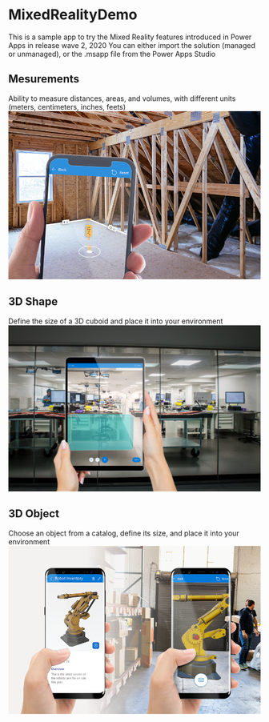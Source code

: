# MixedRealityDemo
This is a sample app to try the Mixed Reality features introduced in Power Apps in release wave 2, 2020
You can either import the solution (managed or unmanaged), or the .msapp file from the Power Apps Studio

## Mesurements
Ability to measure distances, areas, and volumes, with different units (meters, centimeters, inches, feets)
![Mesurement Photo](https://raw.githubusercontent.com/Nicokirr/MixedRealityDemo/main/MeasurmentsFull.png)

## 3D Shape
Define the size of a 3D cuboid and place it into your environment
![3D Shape Photo](https://raw.githubusercontent.com/Nicokirr/MixedRealityDemo/main/ShapeBackground.png)

## 3D Object
Choose an object from a catalog, define its size, and place it into your environment
![3D Object Photo](https://raw.githubusercontent.com/Nicokirr/MixedRealityDemo/main/3Dobject2.png)
